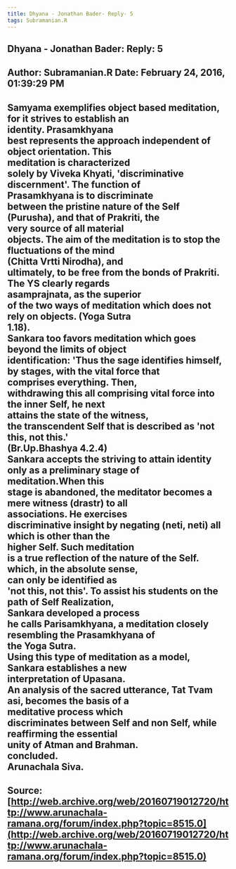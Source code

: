 ```yaml
--- 
title: Dhyana - Jonathan Bader- Reply- 5   
tags: Subramanian.R  
---  
```

##  Dhyana - Jonathan Bader: Reply: 5  
Author: Subramanian.R       Date: February 24, 2016, 01:39:29 PM  
---  
Samyama exemplifies object based meditation, for it strives to establish an  
identity. Prasamkhyana   
best represents the approach independent of object orientation. This  
meditation is characterized   
solely by Viveka Khyati, 'discriminative discernment'. The function of  
Prasamkhyana is to discriminate   
between the pristine nature of the Self (Purusha), and that of Prakriti, the  
very source of all material   
objects. The aim of the meditation is to stop the fluctuations of the mind  
(Chitta Vrtti Nirodha), and   
ultimately, to be free from the bonds of Prakriti. The YS clearly regards  
asamprajnata, as the superior   
of the two ways of meditation which does not rely on objects. (Yoga Sutra  
1.18).   
Sankara too favors meditation which goes beyond the limits of object  
identification: 'Thus the sage identifies himself, by stages, with the vital force that  
comprises everything. Then,   
withdrawing this all comprising vital force into the inner Self, he next  
attains the state of the witness,   
the transcendent Self that is described as 'not this, not this.'  
(Br.Up.Bhashya 4.2.4)   
Sankara accepts the striving to attain identity only as a preliminary stage of  
meditation.When this   
stage is abandoned, the meditator becomes a mere witness (drastr) to all  
associations. He exercises   
discriminative insight by negating (neti, neti) all which is other than the  
higher Self. Such meditation   
is a true reflection of the nature of the Self. which, in the absolute sense,  
can only be identified as   
'not this, not this'. To assist his students on the path of Self Realization,  
Sankara developed a process   
he calls Parisamkhyana, a meditation closely resembling the Prasamkhyana of  
the Yoga Sutra.   
Using this type of meditation as a model, Sankara establishes a new  
interpretation of Upasana.   
An analysis of the sacred utterance, Tat Tvam asi, becomes the basis of a  
meditative process which   
discriminates between Self and non Self, while reaffirming the essential  
unity of Atman and Brahman.   
concluded.   
Arunachala Siva.
 ---  
Source:[http://web.archive.org/web/20160719012720/http://www.arunachala-ramana.org/forum/index.php?topic=8515.0](http://web.archive.org/web/20160719012720/http://www.arunachala-ramana.org/forum/index.php?topic=8515.0)   
---  

